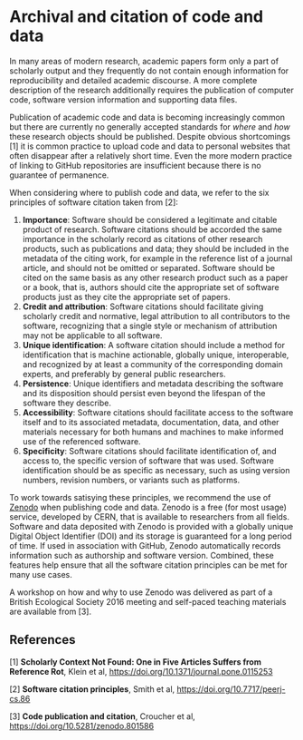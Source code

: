 # Archival and citation of code and data

In many areas of modern research, academic papers form only a part of scholarly output and they frequently do not contain enough information for reproducibility and detailed academic discourse. A more complete description of the research additionally requires the publication of computer code, software version information and supporting data files.

Publication of academic code and data is becoming increasingly common but there are currently no generally accepted standards for *where* and *how* these research objects should be published. Despite obvious shortcomings [1] it is common practice to upload code and data to personal websites that often disappear after a relatively short time.  Even the more modern practice of linking to GitHub repositories are insufficient because there is no guarantee of permanence.

When considering where to publish code and data, we refer to the six principles of software citation taken from [2]:

1. **Importance**: Software should be considered a legitimate and citable product of research. Software citations should be accorded the same importance in the scholarly record as citations of other research products, such as publications and data; they should be included in the metadata of the citing work, for example in the reference list of a journal article, and should not be omitted or separated. Software should be cited on the same basis as any other research product such as a paper or a book, that is, authors should cite the appropriate set of software products just as they cite the appropriate set of papers.
2. **Credit and attribution**: Software citations should facilitate giving scholarly credit and normative, legal attribution to all contributors to the software, recognizing that a single style or mechanism of attribution may not be applicable to all software.
3. **Unique identification**: A software citation should include a method for identification that is machine actionable, globally unique, interoperable, and recognized by at least a community of the corresponding domain experts, and preferably by general public researchers.
4. **Persistence**: Unique identifiers and metadata describing the software and its disposition should persist even beyond the lifespan of the software they describe.
5. **Accessibility**: Software citations should facilitate access to the software itself and to its associated metadata, documentation, data, and other materials necessary for both humans and machines to make informed use of the referenced software.
6. **Specificity**: Software citations should facilitate identification of, and access to, the specific version of software that was used. Software identification should be as specific as necessary, such as using version numbers, revision numbers, or variants such as platforms. 

To work towards satisying these principles, we recommend the use of [Zenodo](https://zenodo.org/) when publishing code and data. Zenodo is a free (for most usage) service, developed by CERN, that is available to researchers from all fields. Software and data deposited with Zenodo is provided with a globally unique Digital Object Identifier (DOI) and its storage is guaranteed for a long period of time. If used in association with GitHub, Zenodo automatically records information such as authorship and software version.
Combined, these features help ensure that all the software citation principles can be met for many use cases.

A workshop on how and why to use Zenodo was delivered as part of a British Ecological Society 2016 meeting and self-paced teaching materials are available from [3].

## References
[1] **Scholarly Context Not Found: One in Five Articles Suffers from Reference Rot**, Klein et al, https://doi.org/10.1371/journal.pone.0115253

[2] **Software citation principles**, Smith et al, https://doi.org/10.7717/peerj-cs.86

[3] **Code publication and citation**, Croucher et al, https://doi.org/10.5281/zenodo.801586
